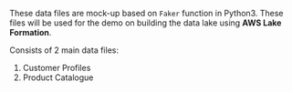 These data files are mock-up based on `Faker` function in Python3. 
These files will be used for the demo on building the data lake using __AWS Lake Formation__.

Consists of 2 main data files:
1. Customer Profiles
2. Product Catalogue
